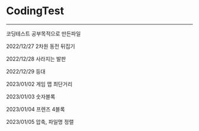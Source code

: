 # CodingTest

---

코딩테스트 공부목적으로 만든파일

2022/12/27 2차원 동전 뒤집기

2022/12/28 사라지는 발판

2022/12/29 등대

2023/01/02 게임 맵 최단거리

2023/01/03 숫자블록

2023/01/04 프렌즈 4블록

2023/01/05 압축, 파일명 정렬
